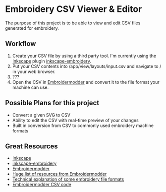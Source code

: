 # Embroidery CSV Viewer & Editor

The purpose of this project is to be able to view and edit CSV files generated for embroidery.

## Workflow
1. Create your CSV file by using a third party tool. I'm currently using
 the [Inkscape](https://inkscape.org/en/) plugin [inkscape-embroidery](https://github.com/lexelby/inkscape-embroidery).
2. Put your CSV contents into /app/view/layouts/input.csv and navigate to / in your web browser.
3. ???
4. Open the CSV in [Embroidermodder](https://github.com/Embroidermodder/Embroidermodder) and convert it to the file 
format your machine can use.


## Possible Plans for this project
* Convert a given SVG to CSV
* Ability to edit the CSV with real-time preview of your changes
* Built in conversion from CSV to commonly used embroidery machine formats

## Great Resources
* [Inkscape](https://inkscape.org/en/)
* [inkscape-embroidery](https://github.com/lexelby/inkscape-embroidery)
* [Embroidermodder](https://github.com/Embroidermodder/Embroidermodder)
* [Huge list of resources from Embroidermodder](http://embroidermodder.sourceforge.net/embroidermodder1.html)
* [Technical explanation of some embroidery file formats](http://www.achatina.de/sewing/main/TECHNICL.HTM)
* [Embroidermodder CSV code](https://github.com/Embroidermodder/Embroidermodder/blob/master/libembroidery/format-csv.c)
